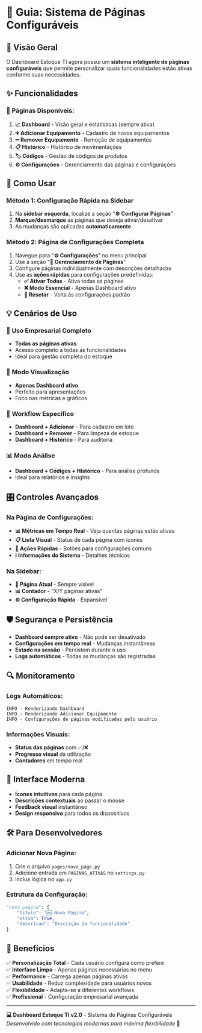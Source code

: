 # 📱 Guia: Sistema de Páginas Configuráveis

## 🎯 Visão Geral

O Dashboard Estoque TI agora possui um **sistema inteligente de páginas configuráveis** que permite personalizar quais funcionalidades estão ativas conforme suas necessidades.

## ✨ Funcionalidades

### 🔧 Páginas Disponíveis:
1. **📈 Dashboard** - Visão geral e estatísticas (sempre ativa)
2. **➕ Adicionar Equipamento** - Cadastro de novos equipamentos
3. **➖ Remover Equipamento** - Remoção de equipamentos
4. **📋 Histórico** - Histórico de movimentações
5. **🏷️ Códigos** - Gestão de códigos de produtos
6. **⚙️ Configurações** - Gerenciamento das páginas e configurações

## 🚀 Como Usar

### Método 1: Configuração Rápida na Sidebar
1. Na **sidebar esquerda**, localize a seção "**⚙️ Configurar Páginas**"
2. **Marque/desmarque** as páginas que deseja ativar/desativar
3. As mudanças são aplicadas **automaticamente**

### Método 2: Página de Configurações Completa
1. Navegue para "**⚙️ Configurações**" no menu principal
2. Use a seção "**📱 Gerenciamento de Páginas**"
3. Configure páginas individualmente com descrições detalhadas
4. Use as **ações rápidas** para configurações predefinidas:
   - **✅ Ativar Todas** - Ativa todas as páginas
   - **❌ Modo Essencial** - Apenas Dashboard ativo
   - **🔄 Resetar** - Volta às configurações padrão

## 💡 Cenários de Uso

### 🏢 **Uso Empresarial Completo**
- **Todas as páginas ativas**
- Acesso completo a todas as funcionalidades
- Ideal para gestão completa do estoque

### 👀 **Modo Visualização**
- **Apenas Dashboard ativo**
- Perfeito para apresentações
- Foco nas métricas e gráficos

### 🔧 **Workflow Específico**
- **Dashboard + Adicionar** - Para cadastro em lote
- **Dashboard + Remover** - Para limpeza de estoque
- **Dashboard + Histórico** - Para auditoria

### 📊 **Modo Análise**
- **Dashboard + Códigos + Histórico** - Para análise profunda
- Ideal para relatórios e insights

## 🎛️ Controles Avançados

### Na Página de Configurações:
- **📊 Métricas em Tempo Real** - Veja quantas páginas estão ativas
- **📋 Lista Visual** - Status de cada página com ícones
- **🔄 Ações Rápidas** - Botões para configurações comuns
- **ℹ️ Informações do Sistema** - Detalhes técnicos

### Na Sidebar:
- **📍 Página Atual** - Sempre visível
- **📊 Contador** - "X/Y páginas ativas"
- **⚙️ Configuração Rápida** - Expansível

## 🛡️ Segurança e Persistência

- **Dashboard sempre ativo** - Não pode ser desativado
- **Configurações em tempo real** - Mudanças instantâneas
- **Estado na sessão** - Persistem durante o uso
- **Logs automáticos** - Todas as mudanças são registradas

## 🔍 Monitoramento

### Logs Automáticos:
```
INFO - Renderizando Dashboard
INFO - Renderizando Adicionar Equipamento  
INFO - Configurações de páginas modificadas pelo usuário
```

### Informações Visuais:
- **Status das páginas** com ✅/❌
- **Progresso visual** da utilização
- **Contadores** em tempo real

## 🎨 Interface Moderna

- **Ícones intuitivos** para cada página
- **Descrições contextuais** ao passar o mouse
- **Feedback visual** instantâneo
- **Design responsivo** para todos os dispositivos

## 🛠️ Para Desenvolvedores

### Adicionar Nova Página:
1. Crie o arquivo `pages/nova_page.py`
2. Adicione entrada em `PAGINAS_ATIVAS` no `settings.py`
3. Inclua lógica no `app.py`

### Estrutura da Configuração:
```python
"nova_pagina": {
    "titulo": "🆕 Nova Página",
    "ativa": True,
    "descricao": "Descrição da funcionalidade"
}
```

## 🎯 Benefícios

✅ **Personalização Total** - Cada usuário configura como prefere  
✅ **Interface Limpa** - Apenas páginas necessárias no menu  
✅ **Performance** - Carrega apenas páginas ativas  
✅ **Usabilidade** - Reduz complexidade para usuários novos  
✅ **Flexibilidade** - Adapta-se a diferentes workflows  
✅ **Profissional** - Configuração empresarial avançada

---

**💻 Dashboard Estoque TI v2.0** - Sistema de Páginas Configuráveis  
*Desenvolvido com tecnologias modernas para máxima flexibilidade* 🚀 